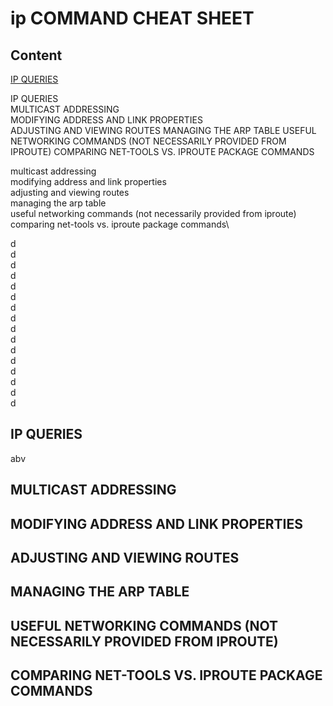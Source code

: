# ip COMMAND CHEAT SHEET

## Content

[IP QUERIES](#ipqueries)

IP QUERIES\
MULTICAST ADDRESSING\
MODIFYING ADDRESS AND LINK PROPERTIES\
ADJUSTING AND VIEWING ROUTES
MANAGING THE ARP TABLE
USEFUL NETWORKING COMMANDS (NOT NECESSARILY PROVIDED FROM IPROUTE)
COMPARING NET-TOOLS VS. IPROUTE PACKAGE COMMANDS



multicast addressing\
modifying address and link properties\
adjusting and viewing routes\
managing the arp table\
useful networking commands (not necessarily provided from iproute)\
comparing net-tools vs. iproute package commands\



d\
d\
d\
d\
d\
d\
d\
d\
d\
d\
d\
d\
d\
d\
d\
d


## IP QUERIES
abv
## MULTICAST ADDRESSING
## MODIFYING ADDRESS AND LINK PROPERTIES
## ADJUSTING AND VIEWING ROUTES
## MANAGING THE ARP TABLE
## USEFUL NETWORKING COMMANDS (NOT NECESSARILY PROVIDED FROM IPROUTE)
## COMPARING NET-TOOLS VS. IPROUTE PACKAGE COMMANDS
